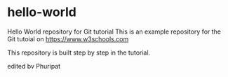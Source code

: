 # hello-world
Hello World repository for Git tutorial
This is an example repository for the Git tutoial on https://www.w3schools.com

This repository is built step by step in the tutorial.

edited bv Phuripat

